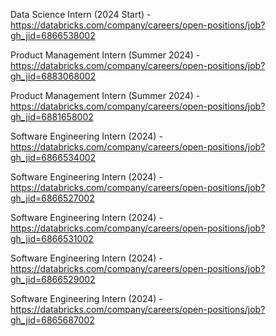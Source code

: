 Data Science Intern (2024 Start) - https://databricks.com/company/careers/open-positions/job?gh_jid=6866538002

Product Management Intern (Summer 2024) - https://databricks.com/company/careers/open-positions/job?gh_jid=6883068002

Product Management Intern (Summer 2024) - https://databricks.com/company/careers/open-positions/job?gh_jid=6881658002

Software Engineering Intern (2024) - https://databricks.com/company/careers/open-positions/job?gh_jid=6866534002

Software Engineering Intern (2024) - https://databricks.com/company/careers/open-positions/job?gh_jid=6866527002

Software Engineering Intern (2024) - https://databricks.com/company/careers/open-positions/job?gh_jid=6866531002

Software Engineering Intern (2024) - https://databricks.com/company/careers/open-positions/job?gh_jid=6866529002

Software Engineering Intern (2024) - https://databricks.com/company/careers/open-positions/job?gh_jid=6865687002


